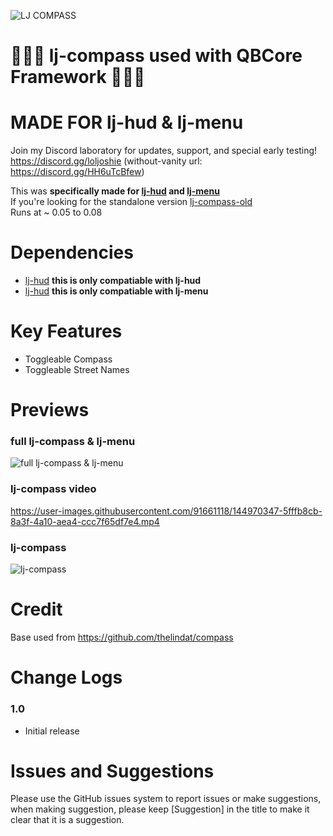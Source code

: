 ![LJ COMPASS](https://user-images.githubusercontent.com/91661118/144970494-e3a9c3a3-1189-4ec6-997f-655e4d938055.png)

# 🎅🎄🎁 lj-compass used with QBCore Framework 🍪🦌🤶
# MADE FOR lj-hud & lj-menu

Join my Discord laboratory for updates, support, and special early testing!
<br>
https://discord.gg/loljoshie (without-vanity url: https://discord.gg/HH6uTcBfew)

This was **specifically made for [lj-hud](https://github.com/loljoshie/lj-hud) and [lj-menu](https://github.com/loljoshie/lj-menu)** 
<br>
If you're looking for the standalone version [lj-compass-old](https://github.com/loljoshie/lj-compass-old) 
<br>
Runs at ~ 0.05 to 0.08

# Dependencies
* [lj-hud](https://github.com/loljoshie/lj-hud) **this is only compatiable with lj-hud**
* [lj-hud](https://github.com/loljoshie/lj-menu) **this is only compatiable with lj-menu**

# Key Features
* Toggleable Compass
* Toggleable Street Names
#

# Previews
### full lj-compass & lj-menu
![full lj-compass & lj-menu](https://user-images.githubusercontent.com/91661118/144970326-a8db9763-3f6f-42e3-a0c9-5cc9260de765.PNG)
### lj-compass video
https://user-images.githubusercontent.com/91661118/144970347-5fffb8cb-8a3f-4a10-aea4-ccc7f65df7e4.mp4
### lj-compass
![lj-compass](https://user-images.githubusercontent.com/91661118/144970414-02d036e6-a2a6-4331-a1ff-40e7b2f61272.PNG)

# Credit 
Base used from https://github.com/thelindat/compass

# Change Logs

### 1.0
* Initial release

# Issues and Suggestions
Please use the GitHub issues system to report issues or make suggestions, when making suggestion, please keep [Suggestion] in the title to make it clear that it is a suggestion.
